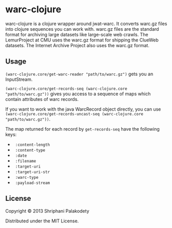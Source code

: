 # warc-clojure

warc-clojure is a clojure wrapper around jwat-warc. It converts warc.gz files into
clojure sequences you can work with. warc.gz files are the standard format for archiving 
large datasets like large-scale web crawls. The LemurProject at CMU uses the warc.gz format
for shipping the ClueWeb datasets. The Internet Archive Project also uses the warc.gz format.

## Usage

<code>(warc-clojure.core/get-warc-reader "path/to/warc.gz")</code> gets you an InputStream.

<code>(warc-clojure.core/get-records-seq (warc-clojure.core "path/to/warc.gz"))</code> gives you access to a sequence
of maps which contain attributes of warc records.

If you want to work with the java WarcRecord object directly, 
you can use <code>(warc-clojure.core/get-records-uncast-seq (warc-clojure.core "path/to/warc.gz"))</code>.

The map returned for each record by <code>get-records-seq</code> have the following keys:


* <code> :content-length </code>
* <code> :content-type </code>
* <code> :date </code>
* <code> :filename </code>
* <code> :target-uri </code>
* <code> :target-uri-str </code>
* <code> :warc-type </code>
* <code> :payload-stream </code>


## License

Copyright © 2013 Shriphani Palakodety

Distributed under the MIT License.
